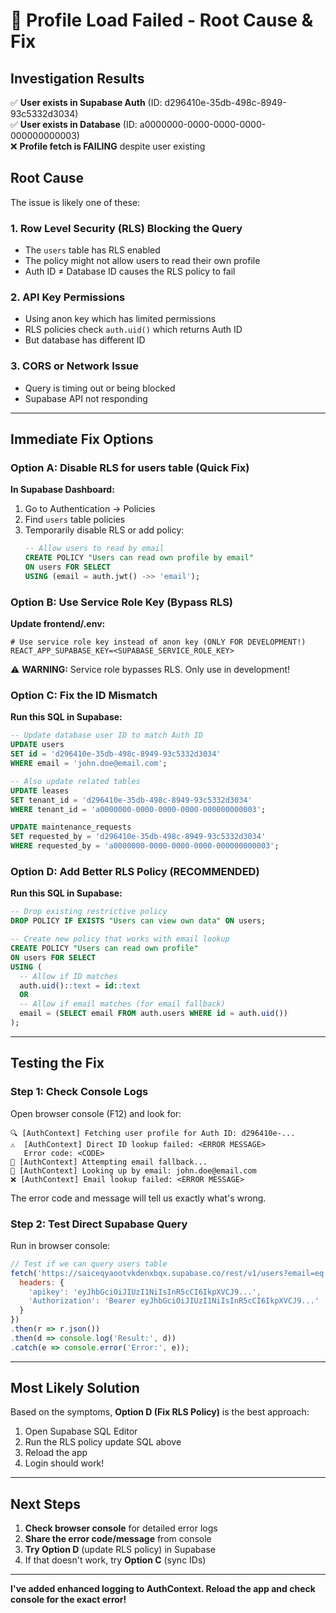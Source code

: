 # 🔧 Profile Load Failed - Root Cause & Fix

## Investigation Results

✅ **User exists in Supabase Auth** (ID: d296410e-35db-498c-8949-93c5332d3034)  
✅ **User exists in Database** (ID: a0000000-0000-0000-0000-000000000003)  
❌ **Profile fetch is FAILING** despite user existing

## Root Cause

The issue is likely one of these:

### 1. Row Level Security (RLS) Blocking the Query
- The `users` table has RLS enabled
- The policy might not allow users to read their own profile
- Auth ID ≠ Database ID causes the RLS policy to fail

### 2. API Key Permissions
- Using anon key which has limited permissions
- RLS policies check `auth.uid()` which returns Auth ID
- But database has different ID

### 3. CORS or Network Issue
- Query is timing out or being blocked
- Supabase API not responding

---

## Immediate Fix Options

### Option A: Disable RLS for users table (Quick Fix)

**In Supabase Dashboard:**
1. Go to Authentication → Policies
2. Find `users` table policies
3. Temporarily disable RLS or add policy:
   ```sql
   -- Allow users to read by email
   CREATE POLICY "Users can read own profile by email"
   ON users FOR SELECT
   USING (email = auth.jwt() ->> 'email');
   ```

### Option B: Use Service Role Key (Bypass RLS)

**Update frontend/.env:**
```env
# Use service role key instead of anon key (ONLY FOR DEVELOPMENT!)
REACT_APP_SUPABASE_KEY=<SUPABASE_SERVICE_ROLE_KEY>
```

⚠️ **WARNING:** Service role bypasses RLS. Only use in development!

### Option C: Fix the ID Mismatch

**Run this SQL in Supabase:**
```sql
-- Update database user ID to match Auth ID
UPDATE users 
SET id = 'd296410e-35db-498c-8949-93c5332d3034'
WHERE email = 'john.doe@email.com';

-- Also update related tables
UPDATE leases 
SET tenant_id = 'd296410e-35db-498c-8949-93c5332d3034'
WHERE tenant_id = 'a0000000-0000-0000-0000-000000000003';

UPDATE maintenance_requests
SET requested_by = 'd296410e-35db-498c-8949-93c5332d3034'
WHERE requested_by = 'a0000000-0000-0000-0000-000000000003';
```

### Option D: Add Better RLS Policy (RECOMMENDED)

**Run this SQL in Supabase:**
```sql
-- Drop existing restrictive policy
DROP POLICY IF EXISTS "Users can view own data" ON users;

-- Create new policy that works with email lookup
CREATE POLICY "Users can read own profile"
ON users FOR SELECT
USING (
  -- Allow if ID matches
  auth.uid()::text = id::text
  OR
  -- Allow if email matches (for email fallback)
  email = (SELECT email FROM auth.users WHERE id = auth.uid())
);
```

---

## Testing the Fix

### Step 1: Check Console Logs

Open browser console (F12) and look for:

```
🔍 [AuthContext] Fetching user profile for Auth ID: d296410e-...
⚠️  [AuthContext] Direct ID lookup failed: <ERROR MESSAGE>
   Error code: <CODE>
🔄 [AuthContext] Attempting email fallback...
📧 [AuthContext] Looking up by email: john.doe@email.com
❌ [AuthContext] Email lookup failed: <ERROR MESSAGE>
```

The error code and message will tell us exactly what's wrong.

### Step 2: Test Direct Supabase Query

Run in browser console:
```javascript
// Test if we can query users table
fetch('https://saiceqyaootvkdenxbqx.supabase.co/rest/v1/users?email=eq.john.doe@email.com', {
  headers: {
    'apikey': 'eyJhbGciOiJIUzI1NiIsInR5cCI6IkpXVCJ9...',
    'Authorization': 'Bearer eyJhbGciOiJIUzI1NiIsInR5cCI6IkpXVCJ9...'
  }
})
.then(r => r.json())
.then(d => console.log('Result:', d))
.catch(e => console.error('Error:', e));
```

---

## Most Likely Solution

Based on the symptoms, **Option D (Fix RLS Policy)** is the best approach:

1. Open Supabase SQL Editor
2. Run the RLS policy update SQL above
3. Reload the app
4. Login should work!

---

## Next Steps

1. **Check browser console** for detailed error logs
2. **Share the error code/message** from console
3. **Try Option D** (update RLS policy) in Supabase
4. If that doesn't work, try **Option C** (sync IDs)

---

**I've added enhanced logging to AuthContext. Reload the app and check console for the exact error!**
